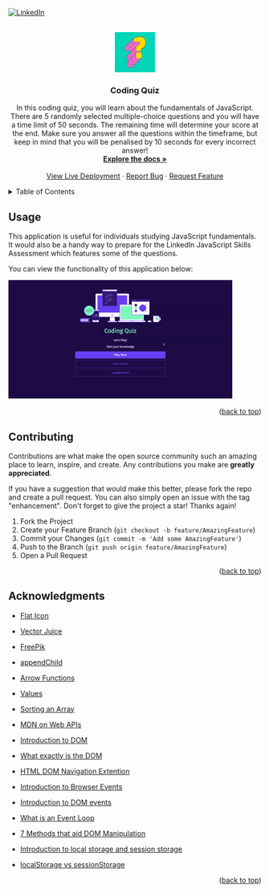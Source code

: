 <a name="readme-top"></a>

[![LinkedIn][linkedin-shield]][linkedin-url]

<!-- PROJECT LOGO -->
<br />
<div align="center">
  <a href="https://github.com/XchHarutyunyan/coding-quiz">
    <img src="assets/images/readmelogo.jpg" alt="Logo" width="80" height="80">
  </a>

<h3 align="center">Coding Quiz</h3>

  <p align="center">
  In this coding quiz, you will learn about the fundamentals of JavaScript. There are 5 randomly selected multiple-choice questions and you will have a time limit of 50 seconds. The remaining time will determine your score at the end. Make sure you answer all the questions within the timeframe, but keep in mind that you will be penalised by 10 seconds for every incorrect answer!

<br />
<a href="https://github.com/XchHarutyunyan/coding-quiz"><strong>Explore the docs »</strong></a>
<br />
<br />
<a href="https://XchHarutyunyan.github.io/coding-quiz/">View Live Deployment</a>
·
<a href="https://github.com/XchHarutyunyan/coding-quiz/issues">Report Bug</a>
·
<a href="https://github.com/XchHarutyunyan/coding-quiz/issues">Request Feature</a>

  </p>
</div>

<!-- TABLE OF CONTENTS -->
<details>
  <summary>Table of Contents</summary>
  <ol>
    <li><a href="#usage">Usage</a></li>
    <li><a href="#contributing">Contributing</a></li>
    <li><a href="#acknowledgments">Acknowledgments</a></li>
  </ol>
</details>

## Usage

This application is useful for individuals studying JavaScript fundamentals. It would also be a handy way to prepare for the LinkedIn JavaScript Skills Assessment which features some of the questions.

You can view the functionality of this application below:

![Coding Quiz](assets/images/usagegif.gif)

<p align="right">(<a href="#readme-top">back to top</a>)</p>

<!-- CONTRIBUTING -->

## Contributing

Contributions are what make the open source community such an amazing place to learn, inspire, and create. Any contributions you make are **greatly appreciated**.

If you have a suggestion that would make this better, please fork the repo and create a pull request. You can also simply open an issue with the tag "enhancement".
Don't forget to give the project a star! Thanks again!

1. Fork the Project
2. Create your Feature Branch (`git checkout -b feature/AmazingFeature`)
3. Commit your Changes (`git commit -m 'Add some AmazingFeature'`)
4. Push to the Branch (`git push origin feature/AmazingFeature`)
5. Open a Pull Request

<p align="right">(<a href="#readme-top">back to top</a>)</p>

## Acknowledgments

- [Flat Icon](https://www.flaticon.com/free-icon/podium_548481?related_id=548440&origin=search)
- [Vector Juice](https://www.freepik.com/author/vectorjuice)
- [FreePik](https://www.freepik.com/free-vector/question-mark-layered-3d-vector-font_18919699.htm#query=quiz&position=31&from_view=search&track=sph)
- [appendChild](https://developer.mozilla.org/en-US/docs/Web/API/Node/appendChild)
- [Arrow Functions](https://www.w3schools.com/js/js_arrow_function.asp)
- [Values](https://stackoverflow.com/questions/11563638/how-do-i-get-the-value-of-text-input-field-using-javascript)
- [Sorting an Array](https://stackoverflow.com/questions/5876424/sort-array-of-objects)
- [MDN on Web APIs](https://developer.mozilla.org/en-US/docs/Learn/JavaScript/Client-side_web_APIs/Introduction)
- [Introduction to DOM](https://www.youtube.com/watch?v=-0ZcldkGlt8)

- [What exactly is the DOM](https://bitsofco.de/what-exactly-is-the-dom/)
- [HTML DOM Navigation Extention](https://chrome.google.com/webstore/detail/html-dom-navigation/eimpgjcahblfpdgiknmbmglcafegimil/)
- [Introduction to Browser Events](https://javascript.info/introduction-browser-events)
- [Introduction to DOM events](https://www.smashingmagazine.com/2013/11/an-introduction-to-dom-events/)
- [What is an Event Loop](https://www.youtube.com/watch?v=8aGhZQkoFbQ)
- [7 Methods that aid DOM Manipulation](https://dev.to/desoga/7-javascript-methods-that-aids-dom-manipulation-kkj)
- [Introduction to local storage and session storage](https://alligator.io/js/introduction-localstorage-sessionstorage/)
- [localStorage vs sessionStorage](https://dev.to/caffiendkitten/localstorage-vs-sessionstorage-f9k)

<p align="right">(<a href="#readme-top">back to top</a>)</p>

<!-- MARKDOWN LINKS & IMAGES -->

[linkedin-shield]: https://img.shields.io/badge/-LinkedIn-black.svg?style=for-the-badge&logo=linkedin&colorB=555
[linkedin-url]: https://www.linkedin.com/in/xch-harutyunyan
[product-screenshot]: assets/images/screenshot.png
